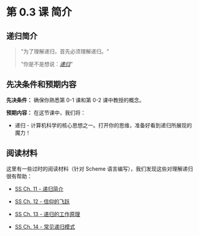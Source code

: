 # 第 0.3 课 简介

## 递归简介

> "为了理解递归，首先必须理解递归。"
> 
> "你是不是想说：*[递归](https://www.google.com/search?q=recursion)"*

## 先决条件和预期内容

**先决条件：** 确保你熟悉第 0-1 课和第 0-2 课中教授的概念。

**预期内容：** 在这节课中，我们将：

+   递归 - 计算机科学的核心思想之一。打开你的思维，准备好看到递归所展现的魔力！

## 阅读材料

这里有一些过时的阅读材料（针对 Scheme 语言编写），我们发现这些对理解递归很有帮助：

+   [SS Ch. 11 - 递归简介](http://www.cs.berkeley.edu/~bh/ssch11/recursion.html)

+   [SS Ch. 12 - 信仰的飞跃](http://www.cs.berkeley.edu/~bh/ssch12/leap.html)

+   [SS Ch. 13 - 递归的工作原理](http://www.cs.berkeley.edu/~bh/ssch13/convince-recur.html)

+   [SS Ch. 14 - 常见递归模式](http://www.cs.berkeley.edu/~bh/ssch14/recur-patterns.html)
